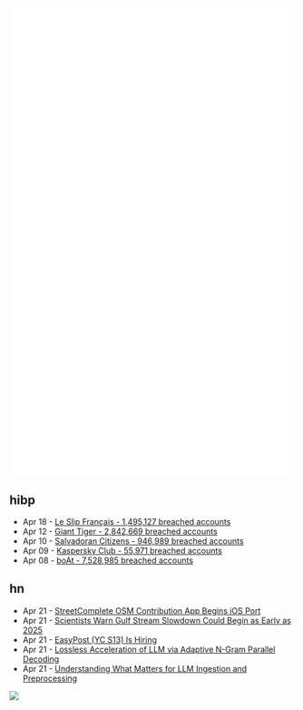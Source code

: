 ![Metrics](https://raw.githubusercontent.com/phixion/phixion/master/metrics.svg)

## hibp

<!--
for https://github.com/phixion/phixion/blob/main/.github/workflows/feeds.yml
-->
<!--START_SECTION:haveibeenpwnd-->
- Apr 18 - [Le Slip Français - 1,495,127 breached accounts](https://haveibeenpwned.com/PwnedWebsites#LeSlipFrancais)
- Apr 12 - [Giant Tiger - 2,842,669 breached accounts](https://haveibeenpwned.com/PwnedWebsites#GiantTiger)
- Apr 10 - [Salvadoran Citizens - 946,989 breached accounts](https://haveibeenpwned.com/PwnedWebsites#SalvadoranCitizens)
- Apr 09 - [Kaspersky Club - 55,971 breached accounts](https://haveibeenpwned.com/PwnedWebsites#KasperskyClub)
- Apr 08 - [boAt - 7,528,985 breached accounts](https://haveibeenpwned.com/PwnedWebsites#boAt)
<!--END_SECTION:haveibeenpwnd-->

## hn

<!--
for https://github.com/phixion/phixion/blob/main/.github/workflows/feeds.yml
-->
<!--START_SECTION:hn-->
- Apr 21 - [StreetComplete OSM Contribution App Begins iOS Port](https://gonzoknows.com/posts/streetcomplete-osm-contribution-app-begins-ios-port/)
- Apr 21 - [Scientists Warn Gulf Stream Slowdown Could Begin as Early as 2025](https://oilprice.com/The-Environment/Global-Warming/Scientists-Warn-Gulf-Stream-Slowdown-Could-Begin-as-Early-as-2025.html)
- Apr 21 - [EasyPost (YC S13) Is Hiring](https://www.easypost.com/careers)
- Apr 21 - [Lossless Acceleration of LLM via Adaptive N-Gram Parallel Decoding](https://arxiv.org/abs/2404.08698)
- Apr 21 - [Understanding What Matters for LLM Ingestion and Preprocessing](https://unstructured.io/blog/understanding-what-matters-for-llm-ingestion-and-preprocessing)
<!--END_SECTION:hn-->

<!--
for https://yhype.me
-->
![](https://hit.yhype.me/github/profile?user_id=13013670)
